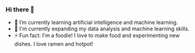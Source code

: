 ### Hi there 👋

<!--
**anniezhe0/anniezhe0** is a ✨ _special_ ✨ repository because its `README.md` (this file) appears on your GitHub profile.

Here are some ideas to get you started:

- 🔭 I’m currently working on ...
- 🌱 I’m currently learning ...
- 👯 I’m looking to collaborate on ...
- 🤔 I’m looking for help with ...
- 💬 Ask me about ...
- 📫 How to reach me: ...
- 😄 Pronouns: ...
- ⚡ Fun fact: ...
-->
- 🌱 I’m currently learning artificial intelligence and machine learning.
- 🔭 I'm currently expanding my data analysis and machine learning skills.
- ⚡ Fun fact: I'm a foodie! I love to make food and experimenting new dishes. I love ramen and hotpot!
